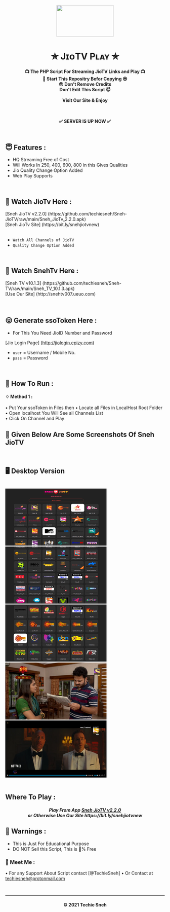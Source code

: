 <p align="center"><img src="https://i.ibb.co/hmZyP5j/JIO-LOGO-removebg-preview.png" width="180" height="100"></p>

<h1 align='center'>✯ JɪᴏTV Pʟᴀʏ ✯</h1>

<!-- DO NOT EDIT FILE AND ADD YOU NAME HERE AND PUBLISH -->
<!-- © 2021 TechieSneh -->

<h4 align='center'>📺 The PHP Script For Streaming JioTV Links and Play 📺 <br>🌟 Start This Repositry Befor Copying 😎<br>😠 Don't Remove Credits<br>Don't Edit This Script 😈<br><br>Visit Our Site & Enjoy</h4>
<br>

<p align="center"><b> ✅ SERVER IS UP NOW ✅ </b></p><br>
<!--  <p align="center"><b> ❗ SERVER IS UNDER MAINTENANCE ❗ </b></p><br>  -->

<h2>😇 Features :</h2>

- HQ Streaming Free of Cost <br>
- Will Works In 250, 400, 600, 800 in this Gives Qualities
- Jio Quality Change Option Added
- Web Play Supports


<br>
<h2> 📡 Watch JioTv Here : </h2>
[Sneh JioTV v2.2.0] (https://github.com/techiesneh/Sneh-JioTV/raw/main/Sneh_JioTv_2.2.0.apk)<br>
[Sneh JioTv Site] (https://bit.ly/snehjiotvnew)<br><br>

- `Watch All Channels of JioTV` 
- `Quality Change Option Added`

<br>
<h2> 📡 Watch SnehTv Here : </h2>
[Sneh TV v10.1.3] (https://github.com/techiesneh/Sneh-TV/raw/main/Sneh_TV_10.1.3.apk)<br>
[Use Our Site] (http://snehtv007.ueuo.com)<br><br>


  
<br>
<h2>😛 Generate ssoToken Here : </h2>

- For This You Need JioID Number and Password

[Jio Login Page] (http://jiologin.epizy.com)
 
- `user` = Username / Mobile No.
- `pass` = Password


<br>
<h2>🍁 How To Run : </h2>

#### ♢ Method 1 :

• Put Your ssoToken in Files then
• Locate all Files in LocalHost Root Folder <br>
• Open localhost You Will See all Channels List <br>
• Click On Channel and Play <br>


## 🍁 Given Below Are Some Screenshots Of Sneh JioTV 
<br>

## 🖥 Desktop Version
<br>

<div>
<img src="images/desktop/desk1.png" alt="Desktop 1" width="320" height="180">
<img src="images/desktop/desk2.png" alt="Desktop 2" width="320" height="180"><br>
<img src="images/desktop/desk3.png" alt="Desktop 3" width="320" height="180">
<img src="images/desktop/desk4.png" alt="Desktop 4" width="320" height="180"><br>
<img src="images/desktop/desk5.png" alt="Desktop 5" width="320" height="180">

</div>



<br>
<h2> Where To Play : </h2>
<h5 align="center"> Play From App <a href="https://github.com/techiesneh/Sneh-JioTV/raw/main/Sneh_JioTv_2.2.0.apk">Sneh JioTV v2.2.0</a> <br> or Otherwise Use Our Site https://bit.ly/snehjiotvnew
  
<br>
<h2>🚸 Warnings :</h2>

- This is Just For Educational Purpose
- DO NOT Sell this Script, This is 💯% Free

<h3>🤗 Meet Me : </h3>

• For any Support About Script contact [@TechieSneh]
• Or Contact at [techiesneh@protonmail.com](mailto:techiesneh@protonmail.com)

<br>


---
<h4 align='center'>© 2021 Techie Sneh</h4>

<!-- DO NOT REMOVE THIS CREDIT 🤬 🤬 -->

